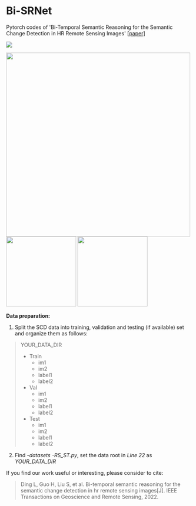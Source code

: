 # Bi-SRNet
Pytorch codes of 'Bi-Temporal Semantic Reasoning for the Semantic Change Detection in HR Remote Sensing Images' [[paper]](https://ieeexplore.ieee.org/document/9721305)


<img src="https://github.com/ggsDing/Bi-SRNet/blob/main/FlowChart.png">

<img src="https://github.com/ggsDing/Bi-SRNet/blob/main/SCLoss.png" width="500">   <img src="https://github.com/ggsDing/Bi-SRNet/blob/main/SR.png" height="190"> <img src="https://github.com/ggsDing/Bi-SRNet/blob/main/BiSR.png" height="190">

**Data preparation:**
1. Split the SCD data into training, validation and testing (if available) set and organize them as follows:

>YOUR_DATA_DIR
>  - Train
>    - im1
>    - im2
>    - label1
>    - label2
>  - Val
>    - im1
>    - im2
>    - label1
>    - label2
>  - Test
>    - im1
>    - im2
>    - label1
>    - label2
    
2. Find *-datasets -RS_ST.py*, set the data root in *Line 22* as *YOUR_DATA_DIR*

If you find our work useful or interesting, please consider to cite:
> Ding L, Guo H, Liu S, et al. Bi-temporal semantic reasoning for the semantic change detection in hr remote sensing images[J]. IEEE Transactions on Geoscience and Remote Sensing, 2022.
